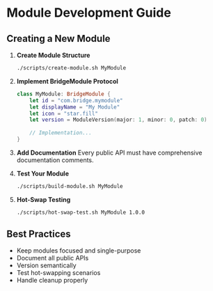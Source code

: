 # Module Development Guide

## Creating a New Module

1. **Create Module Structure**
   ```bash
   ./scripts/create-module.sh MyModule
   ```

2. **Implement BridgeModule Protocol**
   ```swift
   class MyModule: BridgeModule {
       let id = "com.bridge.mymodule"
       let displayName = "My Module"
       let icon = "star.fill"
       let version = ModuleVersion(major: 1, minor: 0, patch: 0)
       
       // Implementation...
   }
   ```

3. **Add Documentation**
   Every public API must have comprehensive documentation comments.

4. **Test Your Module**
   ```bash
   ./scripts/build-module.sh MyModule
   ```

5. **Hot-Swap Testing**
   ```bash
   ./scripts/hot-swap-test.sh MyModule 1.0.0
   ```

## Best Practices
- Keep modules focused and single-purpose
- Document all public APIs
- Version semantically
- Test hot-swapping scenarios
- Handle cleanup properly
